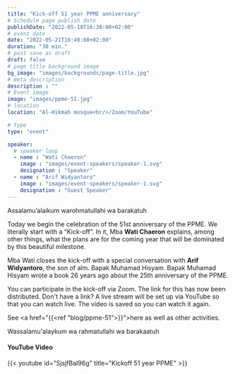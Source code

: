 ```yaml
---
title: "Kick-off 51 year PPME anniversary"
# Schedule page publish date
publishDate: "2022-05-18T16:30:00+02:00"
# event date
date: "2022-05-21T18:40:00+02:00"
duration: "30 min."
# post save as draft
draft: false
# page title background image
bg_image: "images/backgrounds/page-title.jpg"
# meta description
description : ""
# Event image
image: "images/ppme-51.jpg"
# location
location: "Al-Hikmah mosque<br/>/Zoom/YouTube"

# type
type: "event"

speaker:
  # speaker loop
  - name : "Wati Chaeron"
    image : "images/event-speakers/speaker-1.svg"
    designation : "Speaker"
  - name : "Arif Widyantoro"
    image : "images/event-speakers/speaker-1.svg"
    designation : "Guest Speaker"
---
```


Assalamu’alaikum warohmatullahi wa barakatuh

Today we begin the celebration of the 51st anniversary of the PPME. We literally start with a “Kick-off”. In it, Mba **Wati Chaeron** explains, among other things, what the plans are for the coming year that will be dominated by this beautiful milestone.

Mba Wati closes the kick-off with a special conversation with **Arif Widyantoro**, the son of alm. Bapak Muhamad Hisyam. Bapak Muhamad Hisyam wrote a book 26 years ago about the 25th anniversary of the PPME.

You can participate in the kick-off via Zoom. The link for this has now been distributed. Don't have a link? A live stream will be set up via YouTube so that you can watch live. The video is saved so you can watch it again.

See <a href="{{<ref "blog/ppme-51">}}">here</a> as well as other activities.

Wassalamu'alaykum wa rahmatullahi wa barakaatuh


#### YouTube Video

{{< youtube id="SjsjfBaI96g" title="Kickoff 51 year PPME" >}}